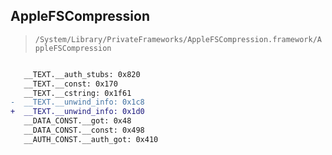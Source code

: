 ## AppleFSCompression

> `/System/Library/PrivateFrameworks/AppleFSCompression.framework/AppleFSCompression`

```diff

   __TEXT.__auth_stubs: 0x820
   __TEXT.__const: 0x170
   __TEXT.__cstring: 0x1f61
-  __TEXT.__unwind_info: 0x1c8
+  __TEXT.__unwind_info: 0x1d0
   __DATA_CONST.__got: 0x48
   __DATA_CONST.__const: 0x498
   __AUTH_CONST.__auth_got: 0x410

```
